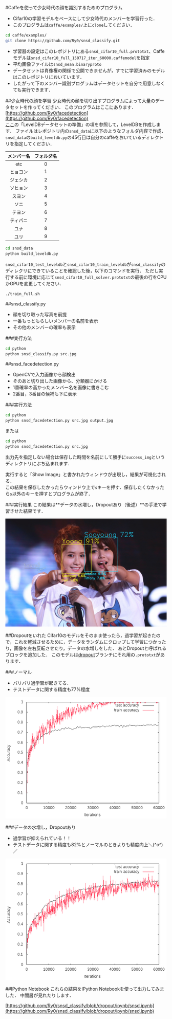 #Caffeを使って少女時代の顔を識別するためのプログラム
* Cifar10の学習モデルをベースにして少女時代のメンバーを学習行った．  
* このプログラムは`caffe/examples/`上に`clone`してください．
```bash
cd caffe/examples/
git clone https://github.com/Ry0/snsd_classify.git
```

* 学習器の設定はこのレポジトリにある`snsd_cifar10_full.prototxt`、Caffeモデルは`snsd_cifar10_full_150717_iter_60000.caffemodel`を指定
* 平均画像ファイルは`snsd_mean.binaryproto`
* データセットは肖像権の関係で公開できませんが，すでに学習済みのモデルはこのレポジトリにおいています．
* したがって下のメンバー識別プログラムはデータセットを自分で用意しなくても実行できます．

##少女時代の顔を学習
少女時代の顔を切り出すプログラムによって大量のデータセットを作ってください．
このプログラムはここにあります．  
[https://github.com/Ry0/facedetection](https://github.com/Ry0/facedetection)  
[ここ](http://kivantium.hateblo.jp/entry/2015/02/20/214909)の「LevelDBデータセットの準備」の項を参照して，LevelDBを作成します．
ファイルはレポジトリ内の`snsd_data`に以下のようなフォルダ内容で作成．  
`snsd_data`の`build_leveldb.py`の45行目は自分のcaffeをおいているディレクトリを指定してください．

|メンバー名|フォルダ名|
|:--:|:--:|
|etc|0|
|ヒョヨン|1|
|ジェシカ|2|
|ソヒョン|3|
|スヨン|4|
|ソニ|5|
|テヨン|6|
|ティパニ|7|
|ユナ|8|
|ユリ|9|

```bash
cd snsd_data
python build_leveldb.py
```

`snsd_cifar10_test_leveldb`と`snsd_cifar10_train_leveldb`が`snsd_classify`のディレクリにできていることを確認した後，以下のコマンドを実行．
ただし実行する前に環境に応じて`snsd_cifar10_full_solver.prototxt`の最後の行をCPUかGPUを変更してください．

```bash
./train_full.sh
```

##snsd_classify.py
* 顔を切り取った写真を前提
* 一番もっともらしいメンバーの名前を表示
* その他のメンバーの確率も表示

###実行方法
```bash
cd python
python snsd_classify.py src.jpg
```

##snsd_facedetection.py
* OpenCVで入力画像から顔検出
* そのあと切り出した画像から、分類器にかける
* 1番確率の高かったメンバー名を画像に書きこむ
* 2番目，3番目の候補も下に表示

###実行方法
```bash
cd python
python snsd_facedetection.py src.jpg output.jpg
```
または
```bash
cd python
python snsd_facedetection.py src.jpg
```
出力先を指定しない場合は保存した時間を名前にして勝手に`success_img`というディレクトリにぶち込まれます．

実行すると「Show Image」と書かれたウィンドウが出現し，結果が可視化される．  
この結果を保存したかったらウィンドウ上で`s`キーを押す．保存したくなかったら`s`以外のキーを押すとプログラムが終了．

###実行結果
この結果は**データの水増し，Dropoutあり（後述）**の手法で学習させた結果です．

![yoona_sooyoung.jpg](success_img/yoona_sooyoung.jpg)

##Dropoutをいれた
Cifar10のモデルをそのまま使ったら，過学習が起きたので，これを軽減させるために，データをランダムにクロップして学習につかったり，画像を左右反転させたり，データの水増しをした．
あとDropoutと呼ばれるブロックを追加した．
このモデルは[dropout](https://github.com/Ry0/snsd_classify/tree/dropout)ブランチにそれ用の`.prototxt`があります．

###ノーマル
* バリバリ過学習が起きてる．
* テストデータに関する精度も77%程度

![overtraining.png](plot/overtraining/overtraining.png)

###データの水増し，Dropoutあり
* 過学習が抑えられている！！
* テストデータに関する精度も82%とノーマルのときよりも精度向上＼(^o^)／

![dropout.png](plot/dropout/dropout.png)

##IPython Notebook
これらの結果をIPython Notebookを使って出力してみました．
中間層が見れたりします．

[https://github.com/Ry0/snsd_classify/blob/dropout/ipynb/snsd.ipynb](https://github.com/Ry0/snsd_classify/blob/dropout/ipynb/snsd.ipynb)